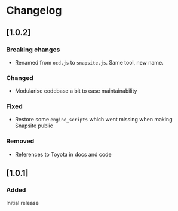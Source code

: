 # Changelog
## [1.0.2]
### Breaking changes
- Renamed from `ocd.js` to `snapsite.js`. Same tool, new name.
### Changed
- Modularise codebase a bit to ease maintainability
### Fixed
- Restore some `engine_scripts` which went missing when making Snapsite public  
### Removed
- References to Toyota in docs and code

## [1.0.1]
### Added
Initial release